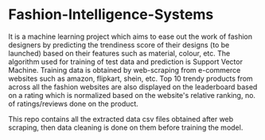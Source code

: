 # Fashion-Intelligence-Systems
It is a machine learning project which aims to ease out the work of fashion designers by predicting the trendiness score of their designs (to be launched) based on their features such as material, colour, etc. The algorithm used for training of test data and prediction is Support Vector Machine. Training data is obtained by web-scraping from e-commerce websites such as amazon, flipkart, shein, etc. Top 10 trendy products from across all the fashion websites are also displayed on the leaderboard based on a rating which is normalized based on the website's relative ranking, no. of ratings/reviews done on the product.

This repo contains all the extracted data csv files obtained after web scraping, then data cleaning is done on them before training the model.
